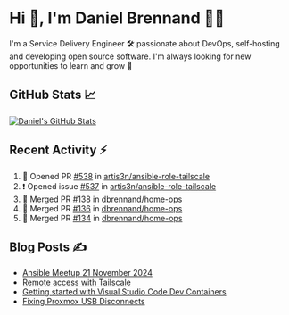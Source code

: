 # Hi 👋, I'm Daniel Brennand 👨‍💻

I'm a Service Delivery Engineer 🛠 passionate about DevOps, self-hosting and developing open source software. I'm always looking for new opportunities to learn and grow 🌱

## GitHub Stats 📈

[![Daniel's GitHub Stats](https://github-readme-stats.vercel.app/api?username=dbrennand&show_icons=true&count_private=true&hide_border=true&theme=dark)](https://github.com/anuraghazra/github-readme-stats)

## Recent Activity ⚡

<!--START_SECTION:activity-->
1. 💪 Opened PR [#538](https://github.com/artis3n/ansible-role-tailscale/pull/538) in [artis3n/ansible-role-tailscale](https://github.com/artis3n/ansible-role-tailscale)
2. ❗ Opened issue [#537](https://github.com/artis3n/ansible-role-tailscale/issues/537) in [artis3n/ansible-role-tailscale](https://github.com/artis3n/ansible-role-tailscale)
3. 🎉 Merged PR [#138](https://github.com/dbrennand/home-ops/pull/138) in [dbrennand/home-ops](https://github.com/dbrennand/home-ops)
4. 🎉 Merged PR [#136](https://github.com/dbrennand/home-ops/pull/136) in [dbrennand/home-ops](https://github.com/dbrennand/home-ops)
5. 🎉 Merged PR [#134](https://github.com/dbrennand/home-ops/pull/134) in [dbrennand/home-ops](https://github.com/dbrennand/home-ops)
<!--END_SECTION:activity-->

## Blog Posts ✍

<!-- BLOG-POST-LIST:START -->
- [Ansible Meetup 21 November 2024](https://danielbrennand.com/blog/ansible-meetup-21-november/)
- [Remote access with Tailscale](https://danielbrennand.com/blog/tailscale/)
- [Getting started with Visual Studio Code Dev Containers](https://danielbrennand.com/blog/vscode-dev-containers/)
- [Fixing Proxmox USB Disconnects](https://danielbrennand.com/blog/proxmox-fix-usb-disconnect/)
<!-- BLOG-POST-LIST:END -->
